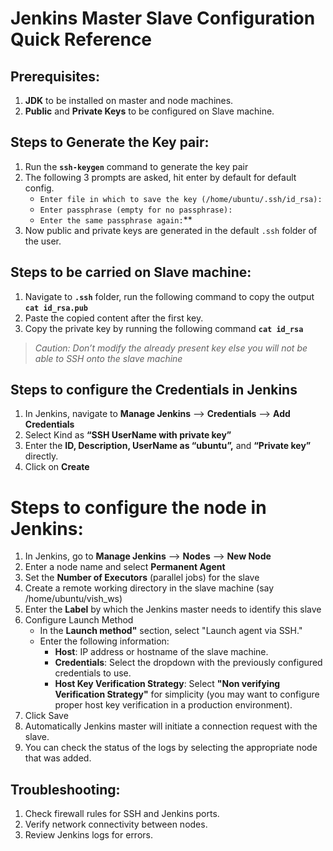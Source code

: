 # Jenkins Master Slave Configuration Quick Reference

## Prerequisites:
1. **JDK** to be installed on master and node machines.
2. **Public** and **Private Keys** to be configured on Slave machine.

## Steps to Generate the Key pair:
1. Run the **`ssh-keygen`** command to generate the key pair 
2. The following 3 prompts are asked, hit enter by default for default config.
    * `Enter file in which to save the key (/home/ubuntu/.ssh/id_rsa):`
    * `Enter passphrase (empty for no passphrase):`
    * `Enter the same passphrase again:`**
4. Now public and private keys are generated in the default `.ssh` folder of the user.

## Steps to be carried on Slave machine:
1. Navigate to **`.ssh`** folder, run the following command to copy the output **`cat id_rsa.pub`**
2. Paste the copied content after the first key.
3. Copy the private key by running the following command **`cat id_rsa`**
> *Caution: Don’t modify the already present key else you will not be able to SSH onto the slave machine*

## Steps to configure the Credentials in Jenkins
1. In Jenkins, navigate to **Manage Jenkins** --> **Credentials** --> **Add Credentials**
2. Select Kind as **“SSH UserName with private key”**
3. Enter the **ID, Description, UserName as “ubuntu”,** and **“Private key”** directly.
4. Click on **Create**

# Steps to configure the node in Jenkins:
1. In Jenkins, go to **Manage Jenkins** --> **Nodes** --> **New Node**
2. Enter a node name and select **Permanent Agent**
3. Set the **Number of Executors** (parallel jobs) for the slave
4. Create a remote working directory in the slave machine (say /home/ubuntu/vish_ws)
5. Enter the **Label** by which the Jenkins master needs to identify this slave
6. Configure Launch Method
 	* In the **Launch method"** section, select "Launch agent via SSH."
 	* Enter the following information:
   		* **Host**: IP address or hostname of the slave machine.
   		* **Credentials**: Select the dropdown with the previously configured credentials to use.
   		* **Host Key Verification Strategy**: Select **"Non verifying Verification Strategy"** for simplicity (you may want to configure proper host key verification in a production environment).
7. Click Save
8. Automatically Jenkins master will initiate a connection request with the slave.
9. You can check the status of the logs by selecting the appropriate node that was added. 

## Troubleshooting:
1. Check firewall rules for SSH and Jenkins ports.
2. Verify network connectivity between nodes.
3. Review Jenkins logs for errors.
